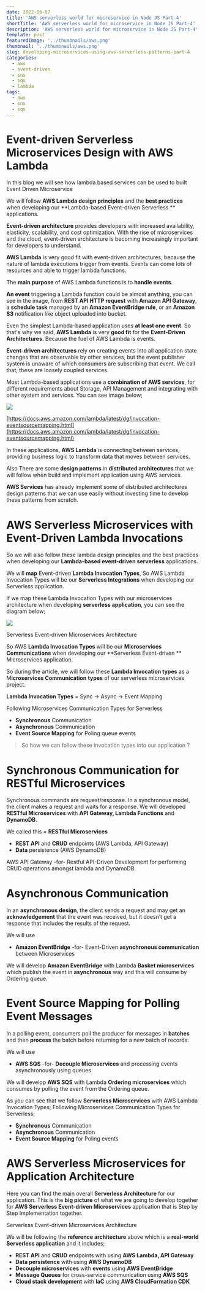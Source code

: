 ```yaml
---
date: 2022-06-07
title: 'AWS serverless world for microservice in Node JS Part-4'
shortTitle: 'AWS serverless world for microservice in Node JS Part-4'
description: 'AWS serverless world for microservice in Node JS Part-4'
template: post
featuredImage: '../thumbnails/aws.png'
thumbnail: '../thumbnails/aws.png'
slug: developing-microservices-using-aws-serverless-patterns-part-4
categories:
  - aws
  - event-driven
  - sns
  - sqs
  - lambda
tags:
  - aws
  - sns
  - sqs
---
```



**Event-driven Serverless Microservices Design with AWS Lambda**
================================================================

In this blog we will see how lambda based services can be used to built Event Driven Microservice

We will follow **AWS Lambda design principles** and the **best practices**  
when developing our **Lambda-based Event-driven Serverless ** applications.

**Event-driven architecture** provides developers with increased availability, elasticity, scalability, and cost optimization. With the rise of microservices and the cloud, event-driven architecture is becoming increasingly important for developers to understand.

**AWS Lambda** is very good fit with event-driven architectures, because the nature of lambda executions trigger from events. Events can come lots of resources and able to trigger lambda functions.

The **main purpose** of AWS Lambda functions is to **handle events**.

**An event** triggering a Lambda function could be almost anything, you can see in the image, from **REST API HTTP request** with **Amazon API Gateway**, a **schedule task** managed by an **Amazon EventBridge rule**, or an **Amazon S3** notification like object uploaded into bucket.

Even the simplest Lambda-based application uses **at least one event**. So that's why we said, **AWS Lambda** is very **good fit** for the **Event-Driven Architectures**. Because the fuel of AWS Lambda is events.

**Event-driven architectures** rely on creating events into all application state changes that are observable by other services, but the event publisher system is unaware of which consumers are subscribing that event. We call that, these are loosely coupled services.

Most Lambda-based applications use a **combination of AWS services**, for different requirements about Storage, API Management and integrating with other system and services. You can see image below;

![](https://miro.medium.com/max/1312/1*wWFagdDemoCBlcCFm45VzA.png)

[https://docs.aws.amazon.com/lambda/latest/dg/invocation-eventsourcemapping.html](https://docs.aws.amazon.com/lambda/latest/dg/invocation-eventsourcemapping.html)

In these applications, **AWS Lambda** is connecting between services, providing business logic to transform data that moves between services.

Also There are some **design patterns** in **distributed architectures** that we will follow when build and implement application using AWS services.

**AWS Services** has already implement some of distributed architectures design patterns that we can use easily without investing time to develop these patterns from scratch.

AWS Serverless Microservices with Event-Driven Lambda Invocations
=================================================================

So we will also follow these lambda design principles and the best practices when developing our **Lambda-based event-driven serverless**  applications.

We will **map** Event-driven **Lambda Invocation Types**, So AWS Lambda Invocation Types will be our **Serverless Integrations** when developing our Serverless  application.

If we map these Lambda Invocation Types with our microservices architecture when developing **serverless  application**, you can see the diagram below;

![](https://miro.medium.com/max/1400/1*228B5l9xcNsBEL0dbTgMUQ.png)

Serverless Event-driven  Microservices Architecture

So AWS **Lambda Invocation Types** will be our **Microservices Communications** when developing our **Serverless Event-driven ** Microservices application.

So during the article, we will follow these **Lambda Invocation types** as a M**icroservices Communication** **types** of our serverless  microservices project.

**Lambda Invocation Types** = Sync -> Async -> Event Mapping

Following Microservices Communication Types for Serverless

*   **Synchronous** Communication
*   **Asynchronous** Communication
*   **Event Source Mapping** for Poling queue events

> So how we can follow these invocation types into our application ?

Synchronous Communication for RESTful Microservices
===================================================

Synchronous commands are request/response. In a synchronous model, the client makes a request and waits for a response. We will developed **RESTful Microservices** with **API Gateway, Lambda Functions** and **DynamoDB**.

We called this = **RESTful Microservices**

*   **REST API** and **CRUD** endpoints (AWS Lambda, API Gateway)
*   **Data** persistence (AWS DynamoDB)

AWS API Gateway -for- Restful API-Driven Development for performing CRUD operations amongst lambda and DynamoDB.

Asynchronous Communication
==========================

In an **asynchronous design**, the client sends a request and may get an **acknowledgement** that the event was received, but it doesn’t get a response that includes the results of the request.

We will use

*   **Amazon EventBridge** \-for- Event-Driven **asynchronous communication** between Microservices

We will develop **Amazon EventBridge** with Lambda **Basket microservices** which publish the event in **asynchronous** way and this will consume by Ordering queue.

Event Source Mapping for Polling Event Messages
===============================================

In a polling event, consumers poll the producer for messages in **batches** and then **process** the batch before returning for a new batch of records.

We will use

*   **AWS SQS** -for- **Decouple Microservices** and processing events asynchronously using queues

We will develop **AWS SQS** with Lambda **Ordering microservices** which consumes by polling the event from the Ordering queue.

As you can see that we follow **Serverless Microservices** with AWS Lambda Invocation Types; Following Microservices Communication Types for Serverless;

*   **Synchronous** Communication
*   **Asynchronous** Communication
*   **Event Source Mapping** for Poling events

AWS Serverless Microservices for  Application Architecture
===================================================================

Here you can find the main overall **Serverless Architecture** for our application. This is the **big picture** of what we are going to develop together for **AWS Serverless Event-driven  Microservices** application that is Step by Step Implementation together.

Serverless Event-driven  Microservices Architecture

We will be following the **reference architecture** above which is a **real-world** **Serverless  application** and it includes;

*   **REST API** and **CRUD** endpoints with using **AWS Lambda, API Gateway**
*   **Data persistence** with using **AWS DynamoDB**
*   **Decouple microservices** with **events** using **AWS EventBridge**
*   **Message Queues** for cross-service communication using **AWS SQS**
*   **Cloud stack development** with **IaC** using **AWS CloudFormation CDK**
